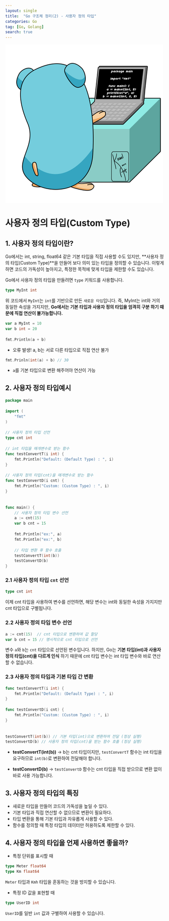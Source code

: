 ```yaml
---
layout: single
title:  "Go 구조체 정리(2) - 사용자 정의 타입"
categories: Go
tag: [Go, Golang]
search: true
---
```

![go-icon](/assets/images/golang.gif)

# **사용자 정의 타입(Custom Type)**

## **1. 사용자 정의 타입이란?** 

Go에서는 int, string, float64 같은 기본 타입을 직접 사용할 수도 있지만, **사용자 정의 타입(Custom Type)**을 만들어 보다 의미 있는 타입을 정의할 수 있습니다.
이렇게 하면 코드의 가독성이 높아지고, 특정한 목적에 맞게 타입을 제한할 수도 있습니다.

Go에서 사용자 정의 타입을 만들려면 `type` 키워드를 사용합니다.

```go 
type MyInt int 
```
위 코드에서 `MyInt`는 `int`를 기반으로 만든 `새로운 타입`입니다.
즉, MyInt는 int와 거의 동일한 속성을 가지지만, **Go에서는 기본 타입과 사용자 정의 타입을 엄격히 구분 하기 때문에 직접 연산이 불가능합니다.**

```go
var a MyInt = 10 
var b int = 20 

fmt.Println(a + b)
```
- 오류 발생! a, b는 서로 다른 타입으로 직접 연산 불가 

```go 
fmt.Prinln(int(a) + b) // 30 
```
- `a`를 기본 타입으로 변환 해주어야 연산이 가능 

## **2. 사용자 정의 타입예시** 

```go 
package main

import (
	"fmt"
)

// 사용자 정의 타입 선언
type cnt int 

// int 타입을 매개변수로 받는 함수
func testConvertT(i int) {
	fmt.Println("Default: (Default Type) : ", i)
}

// 사용자 정의 타입(cnt)을 매개변수로 받는 함수
func testConvertD(i cnt) {
	fmt.Println("Custom: (Custom Type) : ", i)
}


func main() {
	// 사용자 정의 타입 변수 선언
	a := cnt(15)  
	var b cnt = 15 

	fmt.Println("ex:", a)
	fmt.Println("ex:", b)

	// 타입 변환 후 함수 호출
	testConvertT(int(b)) 
	testConvertD(b) 
}
```
### **2.1 사용자 정의 타입 `cnt` 선언**
```go
type cnt int 
```

이제 cnt 타입을 사용하여 변수를 선언하면, 해당 변수는 int와 동일한 속성을 가지지만 cnt 타입으로 구별됩니다.

### **2.2 사용자 정의 타입 변수 선언**
```go
a := cnt(15)  // cnt 타입으로 변환하여 값 할당
var b cnt = 15 // 명시적으로 cnt 타입으로 선언
``` 

변수 `a`와 `b`는 `cnt` 타입으로 선언된 변수입니다.
하지만, Go는 **기본 타입(int)과 사용자 정의 타입(cnt)을 다르게 인식** 하기 때문에 cnt 타입 변수는 int 타입 변수와 바로 연산할 수 없습니다.

### **2.3 사용자 정의 타입과 기본 타입 간 변환**
```go
func testConvertT(i int) {
	fmt.Println("Default: (Default Type) : ", i)
}

func testConvertD(i cnt) {
	fmt.Println("Custom: (Custom Type) : ", i)
}


testConvertT(int(b)) // 기본 타입(int)으로 변환하여 전달 (정상 실행)
testConvertD(b) // 사용자 정의 타입(cnt)을 받는 함수 호출 (정상 실행)
```
- **testConvertT(int(b))**
→ b는 cnt 타입이지만, `testConvertT` 함수는 int 타입을 요구하므로 `int(b)`로 변환하여 전달해야 합니다.

- **testConvertD(b)**
→ `testConvertD` 함수는 cnt 타입을 직접 받으므로 변환 없이 바로 사용 가능합니다.


## **3. 사용자 정의 타입의 특징** 

- 새로운 타입을 만들어 코드의 가독성을 높일 수 있다.
- 기본 타입과 직접 연산할 수 없으므로 변환이 필요하다.
- 타입 변환을 통해 기본 타입과 자유롭게 사용할 수 있다.
- 함수를 정의할 때 특정 타입의 데이터만 허용하도록 제한할 수 있다.

## **4. 사용자 정의 타입을 언제 사용하면 좋을까?** 

- 특정 단위를 표시할 때 
```go 
type Meter float64
type Km float64
```
`Meter` 타입과 `Kmh` 타입을 혼동하는 것을 방지할 수 있습니다.

- 특정 ID 값을 표현할 때
```go
type UserID int 
```
`UserID`를 일반 `int` 값과 구별하여 사용할 수 있습니다.